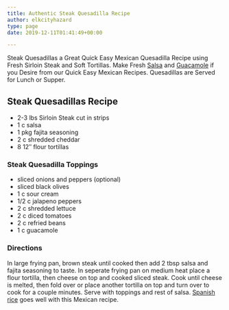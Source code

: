 ```yaml
---
title: Authentic Steak Quesadilla Recipe
author: elkcityhazard
type: page
date: 2019-12-11T01:41:49+00:00

---
```

Steak Quesadillas a Great Quick Easy Mexican Quesadilla Recipe using Fresh Sirloin Steak and Soft Tortillas. Make Fresh [Salsa][1] and [Guacamole][2] if you Desire from our Quick Easy Mexican Recipes. Quesadillas are Served for Lunch or Supper.

## Steak Quesadillas Recipe

  * 2-3 lbs Sirloin Steak cut in strips
  * 1 c salsa
  * 1 pkg fajita seasoning
  * 2 c shredded cheddar
  * 8 12&#8243; flour tortillas

### Steak Quesadilla Toppings

  * sliced onions and peppers (optional)
  * sliced black olives
  * 1 c sour cream
  * 1/2 c jalapeno peppers
  * 2 c shredded lettuce
  * 2 c diced tomatoes
  * 2 c refried beans
  * 1 c guacamole

### Directions

In large frying pan, brown steak until cooked then add 2 tbsp salsa and fajita seasoning to taste. In seperate frying pan on medium heat place a flour tortilla, then cheese on top and cooked sliced steak. Cook until cheese is melted, then fold over or place another tortilla on top and turn over to cook for a couple minutes. Serve with toppings and rest of salsa. [Spanish rice][3] goes well with this Mexican recipe.

 [1]: /wordpress/appetizers/fresh-mexican-salsa-recipe/
 [2]: /wordpress/appetizers/scratch-guacamole-recipe/
 [3]: /wordpress/easy-mexican-recipes/quick-spanish-rice-recipe/